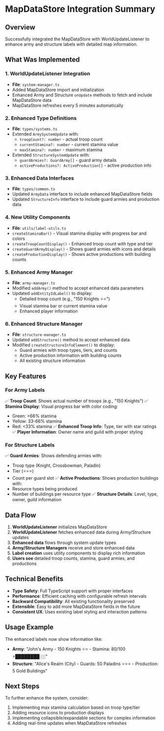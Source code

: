 # MapDataStore Integration Summary

## Overview

Successfully integrated the MapDataStore with WorldUpdateListener to enhance army and structure labels with detailed map
information.

## What Was Implemented

### 1. WorldUpdateListener Integration

- **File**: `system-manager.ts`
- Added MapDataStore import and initialization
- Enhanced Army and Structure `onUpdate` methods to fetch and include MapDataStore data
- MapDataStore refreshes every 5 minutes automatically

### 2. Enhanced Type Definitions

- **File**: `types/systems.ts`
- Extended `ArmySystemUpdate` with:
  - `troopCount?: number` - actual troop count
  - `currentStamina?: number` - current stamina value
  - `maxStamina?: number` - maximum stamina
- Extended `StructureSystemUpdate` with:
  - `guardArmies?: GuardArmy[]` - guard army details
  - `activeProductions?: ActiveProduction[]` - active production info

### 3. Enhanced Data Interfaces

- **File**: `types/common.ts`
- Updated `ArmyData` interface to include enhanced MapDataStore fields
- Updated `StructureInfo` interface to include guard armies and production data

### 4. New Utility Components

- **File**: `utils/label-utils.ts`
- `createStaminaBar()` - Visual stamina display with progress bar and colors
- `createTroopCountDisplay()` - Enhanced troop count with type and tier
- `createGuardArmyDisplay()` - Shows guard armies with icons and details
- `createProductionDisplay()` - Shows active productions with building counts

### 5. Enhanced Army Manager

- **File**: `army-manager.ts`
- Modified `addArmy()` method to accept enhanced data parameters
- Updated `addEntityIdLabel()` to display:
  - Detailed troop count (e.g., "150 Knights ⭐⭐")
  - Visual stamina bar or current stamina value
  - Enhanced player information

### 6. Enhanced Structure Manager

- **File**: `structure-manager.ts`
- Updated `addStructure()` method to accept enhanced data
- Modified `createStructureInfoElement()` to display:
  - Guard armies with troop types, tiers, and counts
  - Active production information with building counts
  - All existing structure information

## Key Features

### For Army Labels

✅ **Troop Count**: Shows actual number of troops (e.g., "150 Knights") ✅ **Stamina Display**: Visual progress bar with
color coding:

- Green: >66% stamina
- Yellow: 33-66% stamina
- Red: <33% stamina ✅ **Enhanced Troop Info**: Type, tier with star ratings ✅ **Player Information**: Owner name and
  guild with proper styling

### For Structure Labels

✅ **Guard Armies**: Shows defending armies with:

- Troop type (Knight, Crossbowman, Paladin)
- Tier (⭐⭐⭐)
- Count per guard slot ✅ **Active Productions**: Shows production buildings with:
- Resource types being produced
- Number of buildings per resource type ✅ **Structure Details**: Level, type, owner, guild information

## Data Flow

1. **WorldUpdateListener** initializes MapDataStore
2. **WorldUpdateListener** fetches enhanced data during Army/Structure updates
3. **Enhanced data** flows through system update types
4. **Army/Structure Managers** receive and store enhanced data
5. **Label creation** uses utility components to display rich information
6. **Users see** detailed troop counts, stamina, guard armies, and productions

## Technical Benefits

- **Type Safety**: Full TypeScript support with proper interfaces
- **Performance**: Efficient caching with configurable refresh intervals
- **Backward Compatibility**: All existing functionality preserved
- **Extensible**: Easy to add more MapDataStore fields in the future
- **Consistent UX**: Uses existing label styling and interaction patterns

## Usage Example

The enhanced labels now show information like:

- **Army**: "John's Army - 150 Knights ⭐⭐ - Stamina: 80/100 ⚡████████░░"
- **Structure**: "Alice's Realm (City) - Guards: 50 Paladins ⭐⭐⭐ - Production: 5 Gold Buildings"

## Next Steps

To further enhance the system, consider:

1. Implementing max stamina calculation based on troop type/tier
2. Adding resource icons to production displays
3. Implementing collapsible/expandable sections for complex information
4. Adding real-time updates when MapDataStore refreshes

